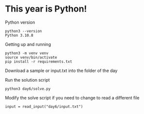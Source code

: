 # This year is Python!

Python version
```
python3 --version
Python 3.10.8
```

Getting up and running
```
python3 -m venv venv
source venv/bin/activate
pip install -r requirements.txt
```

Download a sample or input.txt into the folder of the day

Run the solution script
```
python3 day6/solve.py
```

Modify the solve script if you need to change to read a different file
```
input = read_input("day6/input.txt")
```
